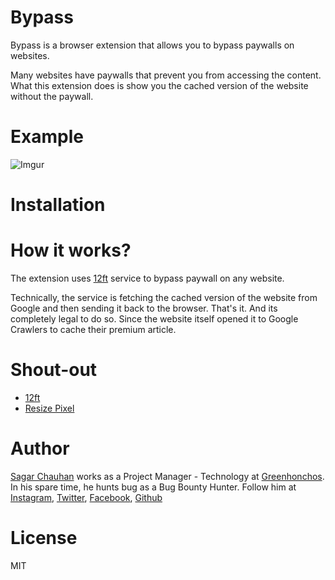 # Bypass

Bypass is a browser extension that allows you to bypass paywalls on websites.

Many websites have paywalls that prevent you from accessing the content. What this extension does is show you the cached version of the website without the paywall.

# Example

![Imgur](https://i.imgur.com/aN75wjK.gif)

# Installation

# How it works?

The extension uses [12ft](https://12ft.io/) service to bypass paywall on any website.

Technically, the service is fetching the cached version of the website from Google and then sending it back to the browser. That's it. And its completely legal to do so. Since the website itself opened it to Google Crawlers to cache their premium article.

# Shout-out

- [12ft](https://12ft.io/)
- [Resize Pixel](https://www.resizepixel.com)

# Author

[Sagar Chauhan](https://twitter.com/sagarchauhan005) works as a Project Manager - Technology at [Greenhonchos](https://www.greenhonchos.com).
In his spare time, he hunts bug as a Bug Bounty Hunter.
Follow him at [Instagram](https://www.instagram.com/sagarchauhan005/), [Twitter](https://twitter.com/sagarchauhan005),  [Facebook](https://facebook.com/sagar.chauhan3),
[Github](https://github.com/sagarchauhan005)

# License
MIT
